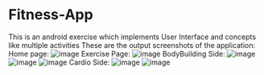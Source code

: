 # Fitness-App
This is an android exercise which implements User Interface and concepts like multiple activities
These are the output screenshots of the application:
Home page:
![image](https://github.com/user-attachments/assets/0c39bff3-b868-40d3-a7be-3bcdcf4cb6cb)
Exercise Page:
![image](https://github.com/user-attachments/assets/b1a9b235-6ce3-44b5-9b4e-0ea8f713d515)
BodyBuilding Side:
![image](https://github.com/user-attachments/assets/9e164dd8-6c19-48b9-8476-4701543f9dd2)
![image](https://github.com/user-attachments/assets/e532651a-241d-4f63-85f2-109593143c22)
![image](https://github.com/user-attachments/assets/7b84f754-9d6c-4a53-8c92-b5a769e3d188)
Cardio Side:
![image](https://github.com/user-attachments/assets/2a8e5cfc-1883-4ba7-9e1d-470c6744a136)
![image](https://github.com/user-attachments/assets/e646067f-badb-469c-82d1-2dd9c6840008)
